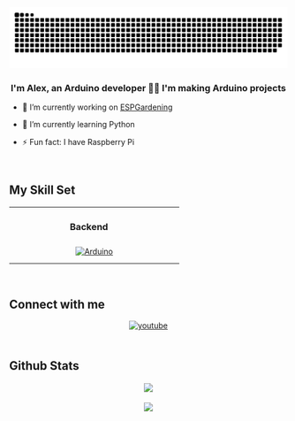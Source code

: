 <div align="center">
<picture>
  <source
    media="(prefers-color-scheme: dark)"
    srcset="https://raw.githubusercontent.com/platane/snk/output/github-contribution-grid-snake-dark.svg"
  />
  <source
    media="(prefers-color-scheme: light)"
    srcset="https://raw.githubusercontent.com/platane/snk/output/github-contribution-grid-snake.svg"
  />
  <img
    alt="github contribution grid snake animation"
    src="https://raw.githubusercontent.com/platane/snk/output/github-contribution-grid-snake.svg"
  />
</picture>
</div>  
  

### <div align="center">I'm Alex, an Arduino developer 👨‍💻 I'm making Arduino projects </div>  
  

- 🔭 I’m currently working on [ESPGardening](https://github.com/typerGithub/ESPGardening)  
  

- 🌱 I’m currently learning Python  
  

- ⚡ Fun fact: I have Raspberry Pi  
  

<br/>  


## My Skill Set  
<table><tr><td valign="top" width="33%">



</td><td valign="top" width="33%">



### Backend  
<div align="center">  
<a href="https://www.arduino.cc/" target="_blank"><img style="margin: 10px" src="https://profilinator.rishav.dev/skills-assets/arduino.png" alt="Arduino" height="50" /></a>  
</div>

</td><td valign="top" width="33%">



</td></tr></table>  

<br/>  


## Connect with me  
<div align="center">
</a>
<a href="https://www.youtube.com/user/https://www.youtube.com/channel/UC0kO4BhFsWTI7mnZXoP86vA" target="_blank">
<img src=https://img.shields.io/badge/youtube-%23EE4831.svg?&style=for-the-badge&logo=youtube&logoColor=white alt=youtube style="margin-bottom: 5px;" />
</a>  
</div>  
  

<br/>


## Github Stats  
<div align="center"><img src="https://github-readme-stats.vercel.app/api?username=typerGithub&show_icons=true&count_private=true&hide_border=true" align="center" /></div>  

<br/>  


<div align="center">
<img src="https://komarev.com/ghpvc/?username=typerGithub&&style=flat-square" align="center" />
</div> 

<br/>
